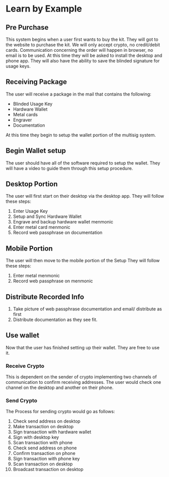 # Learn by Example

## Pre Purchase
This system begins when a user first wants to buy the kit. They will got to the website to purchase the kit. We will only accept crypto, no credit/debit cards. Communication concerning the order will happen in browser, no email is to be used. At this time they will be asked to install the desktop and phone app.  They will also have the ability to save the blinded signature for usage keys.

## Receiving Package
The user will receive a package in the mail that contains the following:
* Blinded Usage Key
* Hardware Wallet
* Metal cards
* Engraver
* Documentation

At this time they begin to setup the wallet portion of the multisig system.

## Begin Wallet setup
The user should have all of the software required to setup the wallet. They will have a video to guide them through this setup procedure.

## Desktop Portion
The user will first start on their desktop via the desktop app.
They will follow these steps:
1. Enter Usage Key
2. Setup and Sync Hardware Wallet
3. Engrave and backup hardware wallet menmonic
4. Enter metal card menmonic
5. Record web passphrase on documentation

## Mobile Portion
The user will then move to the mobile portion of the Setup
They will follow these steps:
1. Enter metal menmonic
2. Record web passphrase on menmonic

## Distribute Recorded Info
1. Take picture of web passphrase documentation and email/ distribute as first
2. Distribute documentation as they see fit.

## Use wallet
Now that the user has finished setting up their wallet. They are free to use it.

### Receive Crypto
This is  dependent on the sender of crypto implementing two channels of communication to confirm receiving addresses. The user would check one channel on the desktop and another on their phone.

### Send Crypto
The Process for sending crypto would go as follows:
1. Check send address on desktop
2. Make transaction on desktop
3. Sign transaction with hardware wallet
4. Sign with desktop key
5. Scan transaction with phone
6. Check send address on phone
7. Confirm transaction on phone
8. Sign transaction with phone key
9. Scan transaction on desktop
10. Broadcast transaction on desktop
